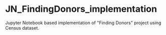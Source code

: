 # JN_FindingDonors_implementation
Jupyter Notebook based implementation of "Finding Donors" project using Census dataset.
